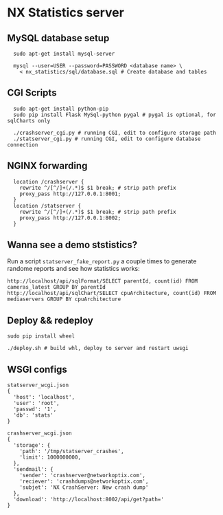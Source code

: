 # NX Statistics server

## MySQL database setup

```
  sudo apt-get install mysql-server

  mysql --user=USER --password=PASSWORD <database name> \
    < nx_statistics/sql/database.sql # Create database and tables
```


## CGI Scripts

```
  sudo apt-get install python-pip
  sudo pip install Flask MySql-python pygal # pygal is optional, for sqlCharts only

  ./crashserver_cgi.py # running CGI, edit to configure storage path
  ./statserver_cgi.py # running CGI, edit to configure database connection
```


## NGINX forwarding

```
  location /crashserver {
    rewrite ^/[^/]+(/.*)$ $1 break; # strip path prefix
    proxy_pass http://127.0.0.1:8001;
  }
  location /statserver {
    rewrite ^/[^/]+(/.*)$ $1 break; # strip path prefix
    proxy_pass http://127.0.0.1:8002;
  }
```

## Wanna see a demo ststistics?

Run a script `statserver_fake_report.py` a couple times to generate randome reports and
see how statistics works:

```
http://localhost/api/sqlFormat/SELECT parentId, count(id) FROM cameras_latest GROUP BY parentId
http://localhost/api/sqlChart/SELECT cpuArchitecture, count(id) FROM mediaservers GROUP BY cpuArchitecture
```

## Deploy && redeploy

```
sudo pip install wheel

./deploy.sh # build whl, deploy to server and restart uwsgi
```


## WSGI configs

```
statserver_wcgi.json
{
  'host': 'localhost',
  'user': 'root',
  'passwd': '1',
  'db': 'stats'
}

crashserver_wcgi.json
{
  'storage': {
    'path': '/tmp/statserver_crashes',
    'limit': 1000000000,
  },
  'sendmail': {
    'sender': 'crashserver@networkoptix.com',
    'reciever': 'crashdumps@networkoptix.com',
    'subjet': 'NX CrashServer: New crash dump'
  },
  'download': 'http://localhost:8002/api/get?path='
}
```
